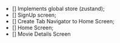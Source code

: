 
- [] Implements global store (zustand);
- [] SignUp screen;
- [] Create Tab Navigator to Home Screen;
- [] Home Screen;
- [] Movie Details Screen